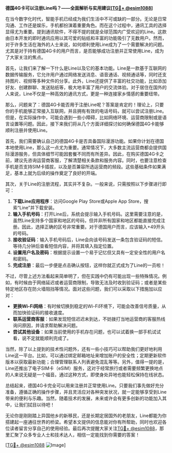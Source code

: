 **德国4G卡可以注册Line吗？——全面解析与实用建议[[TG💪+ @esim1088](https://t.me/s/esim1088)]**

在当今数字化时代，智能手机已经成为我们生活中不可或缺的一部分。无论是日常沟通、工作还是娱乐，手机都扮演着重要角色。而在这个过程中，通讯工具的选择显得尤为重要。提到通讯软件，不得不提的就是全球范围内广受欢迎的Line。这款由日本开发的即时通讯应用以其可爱的贴纸和丰富的功能吸引了无数用户。然而，对于许多生活在海外的人士来说，如何顺利使用Line成为了一个需要解决的问题。尤其是对于持有德国4G卡的用户而言，是否能够成功注册并正常使用Line，成为了大家关注的焦点。

首先，让我们来了解一下什么是Line以及它的基本功能。Line是一款基于互联网的数据传输服务，它允许用户通过网络发送消息、语音通话、视频通话等，同时还支持图片、视频等多种文件的分享。此外，Line还提供了丰富的社交功能，比如添加好友、创建群聊、发送贴纸等，极大地丰富了用户的交流体验。对于居住在国外的人来说，Line不仅是一种高效的通讯方式，更是一种连接家乡情感的重要纽带。

那么，问题来了：德国4G卡能否用于注册Line呢？答案是肯定的！理论上，只要你的手机能够正常接入互联网，并且拥有有效的电话号码，就可以尝试注册Line。但是，在实际操作中，可能会遇到一些小障碍，比如网络环境、运营商限制或是语言设置等问题。因此，接下来我们将从几个方面详细探讨如何确保德国4G卡能够顺利注册并使用Line。

首先，我们需要确认自己的德国4G卡是否具备国际漫游功能。如果你计划在德国本地使用Line，那么这一点尤为重要。通常情况下，大多数主流运营商都会提供国际漫游服务，但具体细节可能因套餐不同而有所差异。因此，在购买德国4G卡之前，建议先咨询运营商客服，了解清楚相关条款和服务内容。同时，也要注意检查手机是否支持SIM卡插拔，以及是否兼容所选运营商的频段。这些基础条件如果满足，基本上就为后续的操作奠定了良好的开端。

其次，关于Line的注册流程，其实并不复杂。一般来说，只需按照以下步骤进行即可：

1. **下载Line应用程序**：访问Google Play Store或Apple App Store，搜索“Line”并下载安装。
2. **输入手机号码**：打开Line后，系统会提示输入手机号码。这里需要注意的是，虽然Line支持多个国家和地区的号码，但并非所有国家和地区都能直接完成注册。因此，选择正确的区号非常重要。对于德国用户而言，应该输入+49开头的号码。
3. **接收验证码**：输入手机号码后，Line会向该号码发送一条包含验证码的短信。等待几分钟后查看短信内容，并将其填入指定位置。
4. **设置用户名及密码**：根据提示设置一个易于记忆但又具有一定安全性的用户名和密码。
5. **完成注册**：最后一步便是点击确认按钮，这样你就正式成为了Line的一员啦！

不过，尽管上述方法看起来简单明了，但在实践中仍有可能出现一些特殊情况。例如，有时候由于网络延迟或者运营商限制，导致无法及时收到验证码；或者是某些特定地区存在防火墙阻挡等情况。面对这些问题，我们可以采取以下措施加以应对：

- **更换Wi-Fi网络**：有时候切换到稳定的Wi-Fi环境下，可能会改善信号质量，从而加快验证码的接收速度。
- **联系运营商客服**：如果发现短信迟迟未到达，不妨拨打当地运营商的客服热线询问原因，并请求帮助解决问题。
- **尝试其他设备**：如果当前使用的手机存在问题，也可以试着换一部手机试试看，说不定就能顺利完成了。

当然，除了以上提到的技术性问题外，还有一些小技巧可以帮助我们更好地利用Line这一平台。比如，可以通过绑定邮箱地址来增加账户的安全性；定期更新软件版本以获取最新功能；合理管理联系人列表避免混乱等等。另外，值得一提的是，Line还推出了电子SIM卡（eSIM）服务，这对于经常旅行或者需要频繁更换地点的人来说无疑是一个福音。通过这种方式，即使身处异地也能轻松保持在线状态。

总结起来，德国4G卡完全可以用来注册并正常使用Line。只要我们事先做好充分准备，遵循正确的操作步骤，并且灵活应对各种突发状况，就一定能够享受到Line带来的便利与乐趣。当然，随着技术的发展，未来或许会有更多创新的功能加入其中，让我们拭目以待吧！

无论你是刚刚踏上异国他乡的新移民，还是长期定居国外的老朋友，Line都能为你搭建起一座通往世界的桥梁。希望本文提供的信息能对你有所帮助，同时也欢迎各位读者留言分享自己的使用经验。最后再次提醒大家关注[TG💪+ @esim1088](https://t.me/s/esim1088)，那里汇聚了众多专业人士和技术达人，相信一定能找到你需要的答案！

[[TG💪+ @esim1088](https://t.me/s/esim1088) ![Image](https://i.postimg.cc/4NQfJmqS/Snipaste-2025-05-13-00-14-12.png)]